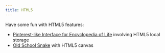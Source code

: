 ```yaml
---
title: HTML5
---
```

Have some fun with HTML5 features:
	
  - [Pinterest-like Interface for Encyclopedia of Life](/2012/07/02/pinterest-like-interface-for-encyclopedia-of-life/) involving HTML5 local storage
  - [Old School Snake](/files/html5/snake.html) with HTML5 canvas

